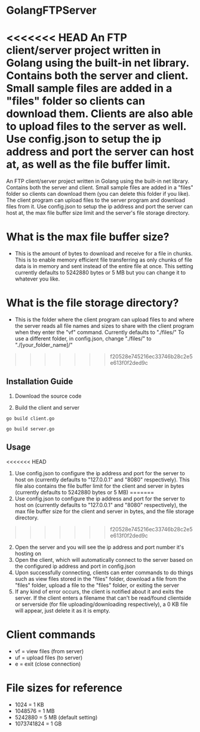 # GolangFTPServer
<<<<<<< HEAD
An FTP client/server project written in Golang using the built-in net library. Contains both the server and client. Small sample files are added in a "files" folder so clients can download them. Clients are also able to upload files to the server as well. Use config.json to setup the ip address and port the server can host at, as well as the file buffer limit.
=======
An FTP client/server project written in Golang using the built-in net library. Contains both the server and client. Small sample files are added in a "files" folder so clients can download them (you can delete this folder if you like). The client program can upload files to the server program and download files from it. Use config.json to setup the ip address and port the server can host at, the max file buffer size limit and the server's file storage directory.

# What is the max file buffer size?
* This is the amount of bytes to download and receive for a file in chunks. This is to enable memory efficient file transferring as only chunks of file data is in memory and sent instead of the entire file at once. This setting currently defaults to 5242880 bytes or 5 MB but you can change it to whatever you like.

# What is the file storage directory?
* This is the folder where the client program can upload files to and where the server reads all file names and sizes to share with the client program when they enter the "vf" command. Currently defaults to "./files/" To use a different folder, in config.json, change "./files/" to "./[your_folder_name]/"
>>>>>>> f20528e745216ec33746b28c2e5e613f0f2ded9c

## Installation Guide

1. Download the source code

2. Build the client and server

```
go build client.go
```

```
go build server.go
```

## Usage
<<<<<<< HEAD
1. Use config.json to configure the ip address and port for the server to host on (currently defaults to "127.0.0.1" and "8080" respectively). This file also contains the file buffer limit for the client and server in bytes (currently defaults to 5242880 bytes or 5 MB)
=======
1. Use config.json to configure the ip address and port for the server to host on (currently defaults to "127.0.0.1" and "8080" respectively), the max file buffer size for the client and server in bytes, and the file storage directory.
>>>>>>> f20528e745216ec33746b28c2e5e613f0f2ded9c
2. Open the server and you will see the ip address and port number it's hosting on
3. Open the client, which will automatically connect to the server based on the configured ip address and port in config.json
4. Upon successfully connecting, clients can enter commands to do things such as view files stored in the "files" folder, download a file from the "files" folder, upload a file to the "files" folder, or exiting the server
5. If any kind of error occurs, the client is notified about it and exits the server. If the client enters a filename that can't be read/found clientside or serverside (for file uploading/downloading respectively), a 0 KB file will appear, just delete it as it is empty.

# Client commands
* vf = view files (from server)
* uf = upload files (to server)
* e = exit (close connection)

# File sizes for reference
* 1024 = 1 KB
* 1048576 = 1 MB
* 5242880 = 5 MB (default setting)
* 1073741824 = 1 GB
